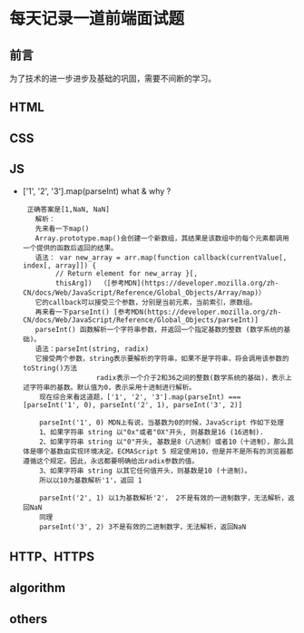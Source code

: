 # 每天记录一道前端面试题
## <a name='preface'>前言</a> ##
为了技术的进一步进步及基础的巩固，需要不间断的学习。
## HTML
## CSS
## JS
- ['1', '2', '3'].map(parseInt) what & why ?

       正确答案是[1,NaN, NaN]
         解析： 
         先来看一下map()
         Array.prototype.map()会创建一个新数组，其结果是该数组中的每个元素都调用一个提供的函数后返回的结果。
         语法： var new_array = arr.map(function callback(currentValue[, index[, array]]) {
              // Return element for new_array }[, 
              thisArg])  （[参考MDN](https://developer.mozilla.org/zh-CN/docs/Web/JavaScript/Reference/Global_Objects/Array/map)）
         它的callback可以接受三个参数，分别是当前元素，当前索引，原数组。
         再来看一下parseInt() [参考MDN(https://developer.mozilla.org/zh-CN/docs/Web/JavaScript/Reference/Global_Objects/parseInt)]
         parseInt() 函数解析一个字符串参数，并返回一个指定基数的整数 (数学系统的基础)。
         语法：parseInt(string, radix)
         它接受两个参数，string表示要解析的字符串，如果不是字符串，将会调用该参数的toString()方法
                        radix表示一个介于2和36之间的整数(数学系统的基础)，表示上述字符串的基数。默认值为0，表示采用十进制进行解析。
          现在综合来看这道题，['1', '2', '3'].map(parseInt) === [parseInt('1', 0), parseInt('2', 1), parseInt('3', 2)]

          parseInt('1', 0) MDN上有说，当基数为0的时候，JavaScript 作如下处理
          1、如果字符串 string 以"0x"或者"0X"开头, 则基数是16 (16进制).
          2、如果字符串 string 以"0"开头, 基数是8（八进制）或者10（十进制），那么具体是哪个基数由实现环境决定。ECMAScript 5 规定使用10，但是并不是所有的浏览器都遵循这个规定。因此，永远都要明确给出radix参数的值。
          3、如果字符串 string 以其它任何值开头，则基数是10 (十进制)。
          所以以10为基数解析'1'，返回 1

          parseInt('2', 1) 以1为基数解析'2'， 2不是有效的一进制数字，无法解析，返回NaN
          同理
          parseInt('3', 2) 3不是有效的二进制数字，无法解析，返回NaN
 
## HTTP、HTTPS
## algorithm
## others
